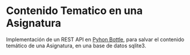 # Contenido Tematico en una Asignatura

Implementación de un REST API en [Pyhon Bottle](https://bottlepy.org/), para salvar el contenido temático de una Asignatura, en una base de datos sqlite3.
